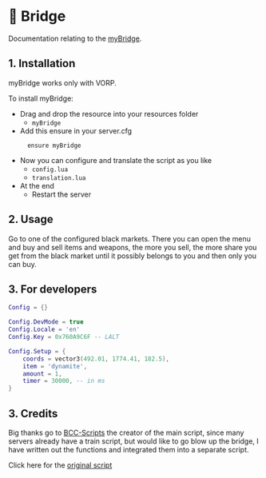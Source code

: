 # 🌉 Bridge
Documentation relating to the [myBridge](https://github.com/Emotion06/myBridge).

## 1. Installation
myBridge works only with VORP. 

To install myBridge:
- Drag and drop the resource into your resources folder
  - `myBridge`
- Add this ensure in your server.cfg
  ```
    ensure myBridge
  ```
- Now you can configure and translate the script as you like
  - `config.lua`
  - `translation.lua`
- At the end
  - Restart the server

## 2. Usage
Go to one of the configured black markets. There you can open the menu and buy and sell items and weapons, the more you sell, the more share you get from the black market until it possibly belongs to you and then only you can buy.

## 3. For developers
```lua
Config = {}

Config.DevMode = true
Config.Locale = 'en'
Config.Key = 0x760A9C6F -- LALT

Config.Setup = {
    coords = vector3(492.01, 1774.41, 182.5),
    item = 'dynamite',
    amount = 1,
    timer = 30000, -- in ms
}
```

## 3. Credits
Big thanks go to [BCC-Scripts](https://github.com/BryceCanyonCounty) the creator of the main script, since many servers already have a train script, but would like to go blow up the bridge, I have written out the functions and integrated them into a separate script.

Click here for the [original script](https://github.com/BryceCanyonCounty/bcc-train)